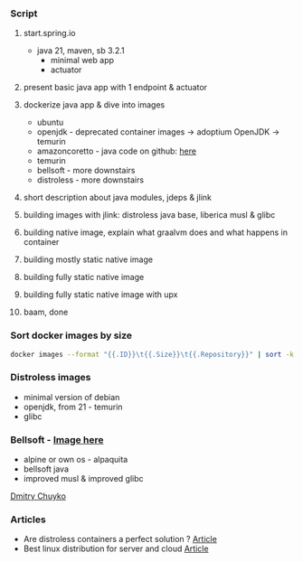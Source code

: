 ### Script

1. start.spring.io
    - java 21, maven, sb 3.2.1
        - minimal web app
        - actuator
     
2. present basic java app with 1 endpoint & actuator

3. dockerize java app & dive into images
      - ubuntu
      - openjdk - deprecated container images -> adoptium OpenJDK -> temurin
      - amazoncoretto - java code on github: [here](https://github.com/corretto)
      - temurin
      - bellsoft - more downstairs
      - distroless - more downstairs

4. short description about java modules, jdeps & jlink

5. building images with jlink: distroless java base, liberica musl & glibc

6. building native image, explain what graalvm does and what happens in container
7. building mostly static native image
8. building fully static native image
9. building fully static native image with upx
10. baam, done

### Sort docker images by size
```bash
docker images --format "{{.ID}}\t{{.Size}}\t{{.Repository}}" | sort -k 2 -h
```

### Distroless images
- minimal version of debian
- openjdk, from 21 - temurin
- glibc

### Bellsoft - [Image here](https://download.bell-sw.com/static/images/how-to-choose-optimal-java-image.jpg)
- alpine or own os - alpaquita
- bellsoft java
- improved musl & improved glibc

[Dmitry Chuyko](https://media.licdn.com/dms/image/D5603AQG0UOJWLE95SA/profile-displayphoto-shrink_800_800/0/1678731620380?e=1710374400&v=beta&t=DMFz7UxDtQFl4UQ-vcy5QMBpmbjPCVta7dmm-dxFFOw) 

### Articles

- Are distroless containers a perfect solution ? [Article](https://bell-sw.com/blog/distroless-containers-for-security-and-size/)
- Best linux distribution for server and cloud [Article](https://bell-sw.com/announcements/2022/06/29/linux-distributions-for-server-and-cloud-overview/)
